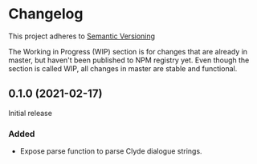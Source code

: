 # Changelog

This project adheres to [Semantic Versioning](https://semver.org/spec/v2.0.0.html)

The Working in Progress (WIP) section is for changes that are already in master, but haven't been published to NPM registry yet. Even though the section is called WIP, all changes in master are stable and functional.

## 0.1.0 (2021-02-17)

Initial release

### Added

- Expose parse function to parse Clyde dialogue strings.
